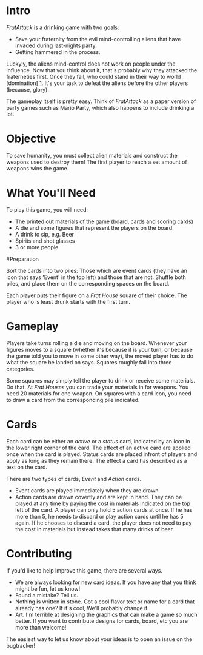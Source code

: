 # Intro

_FratAttack_ is a drinking game with two goals:

* Save your fraternity from the evil mind-controlling aliens that have invaded during last-nights party.
* Getting hammered in the process.

Luckyly, the aliens mind-control does not work on people under the influence. Now that you think about it, that's probably why they attacked the fraterneties first. Once they fall, who could stand in their way to world [domination] [1]. It's your task to defeat the aliens before the other players (because, glory).

The gameplay itself is pretty easy. Think of _FratAttack_ as a paper version of party games such as Mario Party, which also happens to include drinking a lot.

[1]: # "At least you assume that's what they want. Maybe they just want to bring world-peace and elevate humanity to the next level of existence, who knows."

# Objective
To save humanity, you must collect alien materials and construct the weapons used to destroy them!
 The first player to reach a set amount of weapons wins the game.

# What You'll Need

To play this game, you will need:

* The printed out materials of the game (board, cards and scoring cards)
* A die and some figures that represent the players on the board.
* A drink to sip, e.g. Beer
* Spirits and shot glasses
* 3 or more people

#Preparation

Sort the cards into two piles: Those which are event cards (they have an icon that says 'Event' in the top left) and those that are not.
Shuffle both piles, and place them on the corresponding spaces on the board.

Each player puts their figure on a _Frat House_ square of their choice. The player who is least drunk starts with the first turn.

# Gameplay

Players take turns rolling a die and moving on the board. Whenever your figures moves to a square (whether it's because it is your turn, or because the game told you to move in some other way), the moved player has to do what the square he landed on says. Squares roughly fall into three categories.

Some squares may simply tell the player to drink or receive some materials. Do that.
At _Frat Houses_ you can trade your materials in for weapons. You need 20 materials for one weapon.
On squares with a card icon, you need to draw a card from the corresponding pile indicated.

# Cards
Each card can be either an _active_ or a _status_ card, indicated by an icon in the lower right corner of the card. 
The effect of an active card are applied once when the card is played. Status cards are placed infront of players and apply as long as they remain there.
The effect a card has described as a text on the card.

There are two types of cards, _Event_ and _Action_ cards. 

* Event cards are played immediately when they are drawn.
* Action cards are drawn covertly and are kept in hand. They can be played at any time by paying the cost in materials indicated on the top left of the card. A player can only hold 5 action cards at once. If he has more than 5, he needs to discard or play action cards until he has 5 again. If he chooses to discard a card, the player does not need to pay the cost in materials but instead takes that many drinks of beer.

# Contributing

If you'd like to help improve this game, there are several ways.

* We are always looking for new card ideas. If you have any that you think might be fun, let us know!
* Found a mistake? Tell us.
* Nothing is written in stone. Got a cool flavor text or name for a card that already has one? If it's cool, We'll probably change it.
* Art. I'm terrible at designing the graphics that can make a game so much better. If you want to contribute designs for cards, board, etc you are more than welcome!

The easiest way to let us know about your ideas is to open an issue on the bugtracker!


